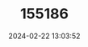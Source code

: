 ---
title: "155186"
category: "Cirripectes filamentosus"
draft: false
date: 2024-02-22 13:03:52
languages:
  Vietnamese: ["Cá Mào gà dài vây lưng"]
  English: ["Filamentous Blenny"]
---